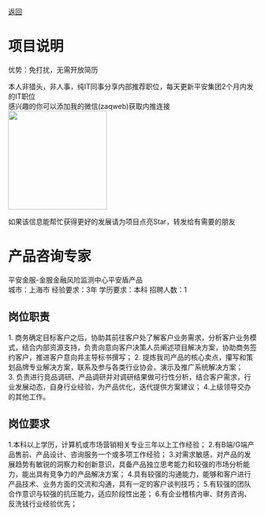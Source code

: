 [返回](../../)

# 项目说明

优势：免打扰，无需开放简历

本人非猎头，非人事，纯IT同事分享内部推荐职位，每天更新平安集团2个月内发的IT职位  
感兴趣的你可以添加我的微信(zaqweb)获取内推连接  
<img src="https://github.com/zaqweb/PA-IT-JOBS/blob/master/WechatICode.jpeg"  height="200" width="200">

如果该信息能帮忙获得更好的发展请为项目点亮Star，转发给有需要的朋友

# 产品咨询专家
平安金服-金服金融风险监测中心平安盾产品  
城市：上海市 经验要求：3年 学历要求：本科  招聘人数：1

## 岗位职责
1. 商务确定目标客户之后，协助其前往客户处了解客户业务需求，分析客户业务模式，结合内部资源支持，负责向意向客户决策人员阐述项目解决方案，协助商务签约客户，推进客户意向并主导标书撰写；
2. 提炼我司产品的核心卖点，攥写和策划品牌专业解决方案，联系及参与各类行业协会，演示及推广系统解决方案；
3. 负责进行竞品调研、产品调研并对调研结果做可行性分析，结合客户需求，行业发展动态，自身行业经验，为产品优化，迭代提供方案建议；
4.上级领导交办的其他工作。

## 岗位要求
1.本科以上学历，计算机或市场营销相关专业三年以上工作经验；
2.有B端/G端产品售前、产品设计、咨询服务一个或多项工作经验；
3.对需求敏感，对产品的发展趋势有敏锐的洞察力和创新意识，具备产品独立思考能力和较强的市场分析能力，能出具有竞争力的产品解决方案； 
4.具有较强的沟通能力，能够和客户进行产品技术、业务方面的交流和沟通，具有一定的客户谈判技巧； 
5.有较强的团队合作意识与较强的抗压能力，适应阶段性出差；
6.有企业稽核内审、财务咨询、反洗钱行业经验优先；




